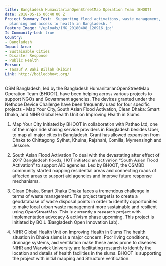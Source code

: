 ```yaml
---
title: Bangladesh HumanitarianOpenStreetMap Operation Team (BHOOT)
date: 2018-05-16 06:40:00 Z
Project Summary Text: 'Supporting flood activations, waste management, sustainable
  planning and access to health in Bangladesh. '
Feature Image: "/uploads/IMG_20180408_120916.jpg"
Is Community-Led: true
Country:
- Bangladesh
Impact Area:
- Sustainable Cities
- Disaster Response
- Public Health
Person:
- Tasauf A Baki Billah (Ribin)
Link: http://boiledbhoot.org/
---
```


OSM Bangladesh, led by the Bangladesh HumanitarianOpenStreetMap Operation Team (BHOOT), have been helping across various projects to support NGOs and Government agencies. The devices granted under the Nethope Device Challenge have been frequently used for four specific projects - Map Your City, South Asian Flood Activation, Clean Dhaka: Smart Dhaka, and NIHR Global Health Unit on Improving Health in Slums.

1) Map Your City 
Initiated by BHOOT in collaboration with Pathao Ltd, one of the major ride sharing service providers in Bangladesh besides Uber, to map all major cities in Bangladesh. Grant has allowed expansion from Dhaka to Chittagong, Sylhet, Khulna, Rajshahi, Comilla, Mymensingh and Jessore.

2) South Asian Flood Activation
To deal with the devastating after effect of 2017 Bangladesh floods, HOT initiated an activation “South Asian Flood Activation” to support AID agencies. Led by BHOOT, the OSMBD community started mapping residential areas and connecting roads of affected areas to support aid agencies and improve future response mechanisms.

3) Clean Dhaka, Smart Dhaka
Dhaka faces a tremendous challenge in terms of waste management. The project target is to create a geodatabase of waste disposal points in order to identify opportunities to make local urban waste management more sustainable and resilient using OpenStreetMap. This is currently a research project with implementation advocacy & activism phase upcoming. This project is initiated by BOIL (Bangladesh Open Innovation Lab).

4) NIHR Global Health Unit on Improving Health in Slums
The health situation in Dhaka slums is a major concern. Poor living conditions, drainage systems, and ventilation make these areas prone to diseases. NIHR and Warwick University are facilitating research to identify the location and details of health facilities in the slums. BHOOT is supporting the project with initial mapping and Structure verification.